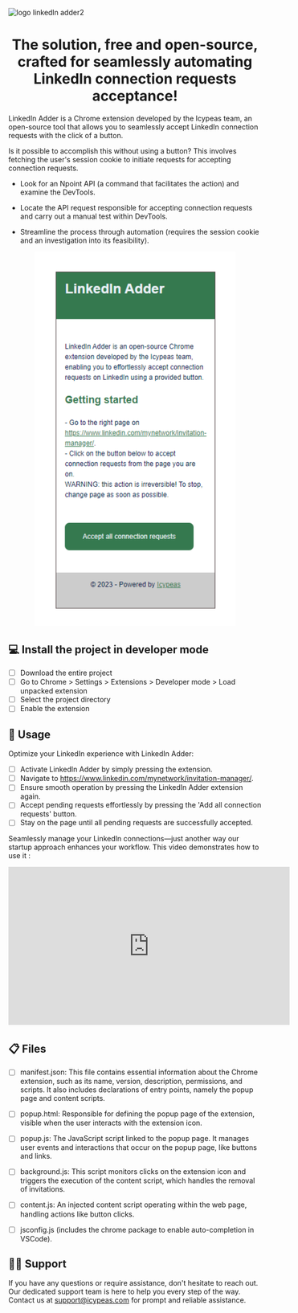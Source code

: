 ![logo linkedln adder2](https://github.com/icypeas-tech/linkedin-adder/assets/128605482/bfba5fa7-8496-467a-987e-b8373a3f8049)



<h1 align="center">
The solution, free and open-source, crafted for seamlessly automating LinkedIn connection requests acceptance!

</h1>


LinkedIn Adder is a Chrome extension developed by the Icypeas team, an open-source tool that allows you to seamlessly accept LinkedIn connection requests with the click of a button.

Is it possible to accomplish this without using a button? This involves fetching the user's session cookie to initiate requests for accepting connection requests.


- Look for an Npoint API (a command that facilitates the action) and examine the DevTools.
* Locate the API request responsible for accepting connection requests and carry out a manual test within DevTools.
+ Streamline the process through automation (requires the session cookie and an investigation into its feasibility).

<p align="center">
  <img width="400"  src="./src/image/linkedIn-adder.png">
</p>


## 💻 Install the project in developer mode

- [ ] Download the entire project
- [ ] Go to Chrome > Settings > Extensions > Developer mode > Load unpacked extension
- [ ] Select the project directory
- [ ] Enable the extension

## 🚦 Usage

Optimize your LinkedIn experience with LinkedIn Adder:

- [ ] Activate LinkedIn Adder by simply pressing the extension.
- [ ] Navigate to https://www.linkedin.com/mynetwork/invitation-manager/.
- [ ] Ensure smooth operation by pressing the LinkedIn Adder extension again.
- [ ] Accept pending requests effortlessly by pressing the 'Add all connection requests' button.
- [ ] Stay on the page until all pending requests are successfully accepted.

Seamlessly manage your LinkedIn connections—just another way our startup approach enhances your workflow.
This video demonstrates how to use it :

<p dir="auto" align="center"><animated-image data-catalyst="">
  <!-- <a target="_blank" rel="noopener noreferrer" href="./src/videos/linkedin-adder.mp4" data-target="animated-image.originalLink"> -->
    <!-- <img src="./src/videos/linkedinAdder.gif" alt="build" style="width: 100%; display: inline-block;" data-target="animated-image.originalImage"> -->
  <!-- </a> -->
    <!-- <video src="./src/videos/linkedin-adder.mp4" controls width="900" loop> -->
    <!-- <video src="https://youtu.be/k-OAg-eSrAw?si=Meq2vWcnnTqJ9GOa" width="900"> -->
    <iframe width="560" height="315" src="https://www.youtube.com/embed/k-OAg-eSrAw?si=yg4JoJauP9yFI8PM" title="YouTube video player" frameborder="0" allow="accelerometer; autoplay; clipboard-write; encrypted-media; gyroscope; picture-in-picture; web-share" allowfullscreen></iframe>
</p>

## 📋 Files

- [ ] manifest.json: This file contains essential information about the Chrome extension, such as its name, version, description, permissions, and scripts. It also includes declarations of entry points, namely the popup page and content scripts.
- [ ] popup.html: Responsible for defining the popup page of the extension, visible when the user interacts with the extension icon.
- [ ] popup.js: The JavaScript script linked to the popup page. It manages user events and interactions that occur on the popup page, like buttons and links.
- [ ] background.js: This script monitors clicks on the extension icon and triggers the execution of the content script, which handles the removal of invitations.
- [ ] content.js: An injected content script operating within the web page, handling actions like button clicks.
- [ ] jsconfig.js (includes the chrome package to enable auto-completion in VSCode).


##  👨‍💻 Support

If you have any questions or require assistance, don't hesitate to reach out. Our dedicated support team is here to help you every step of the way. Contact us at support@icypeas.com for prompt and reliable assistance.



